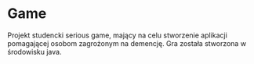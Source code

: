 # Game
Projekt studencki serious game, mający na celu stworzenie aplikacji pomagającej osobom zagrożonym na demencję. Gra została stworzona w środowisku java.
